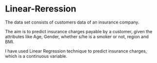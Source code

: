 # Linear-Reression

The data set consists of customers data of an insurance company.

The aim is to predict insurance charges payable by a customer, given the attributes like Age, Gender, whether s/he is a smoker or not, region and BMI.

I have used Linear Regression technique to predict insurance charges, which is a continuous variable.
